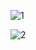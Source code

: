 


![1](https://user-images.githubusercontent.com/70369948/144030549-f096b056-2a2f-476e-a480-f785cdb2ccfe.JPG)

![2](https://user-images.githubusercontent.com/70369948/144030598-11e23e74-3364-456d-beeb-e595f35d507b.JPG)
















